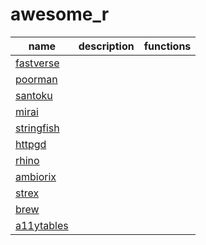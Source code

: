 # awesome_r

|name|description|functions|
|---|---|---|
|[fastverse](https://cloud.r-project.org/package=fastverse)|   |   |
|[poorman](https://cloud.r-project.org/package=poorman)|   |   |
|[santoku](https://cloud.r-project.org/package=santoku)|   |   |
|[mirai](https://cloud.r-project.org/package=mirai)|||
|[stringfish](https://cloud.r-project.org/package=stringfish)|||
|[httpgd](https://cloud.r-project.org/package=httpgd)|||
|[rhino](https://cloud.r-project.org/package=rhino)|||
|[ambiorix](https://cloud.r-project.org/package=ambiorix)|||
|[strex](https://cloud.r-project.org/package=strex)|||
|[brew](https://cloud.r-project.org/package=brew)|||
|[a11ytables](https://co-analysis.github.io/a11ytables/)|||
